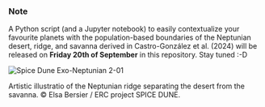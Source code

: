 ### Note
A Python script (and a Jupyter notebook) to easily contextualize your favourite planets with the population-based boundaries of the Neptunian desert, ridge, and savanna derived in Castro-González et al. (2024) will be released on **Friday 20th of September** in this repository. Stay tuned :-D

![Spice Dune Exo-Neptunian 2-01](https://github.com/user-attachments/assets/07a139a4-ce1f-4899-84af-6c885d1ed0d5)

Artistic illustratio of the Neptunian ridge separating the desert from the savanna. © Elsa Bersier / ERC project SPICE DUNE.
